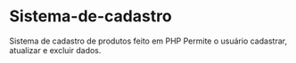 # Sistema-de-cadastro
Sistema de cadastro de produtos feito em PHP
Permite o usuário cadastrar, atualizar e excluir dados.
